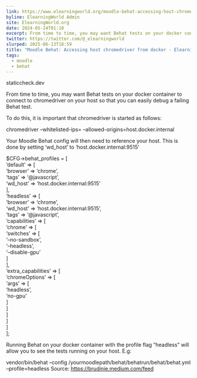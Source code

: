 ```yaml
---
link: https://www.elearningworld.org/moodle-behat-accessing-host-chromedriver-from-docker/
byline: ElearningWorld Admin
site: ElearningWorld.org
date: 2024-05-24T01:10
excerpt: From time to time, you may want Behat tests on your docker container to connect to chromedriver on your host
twitter: https://twitter.com/@_elearningworld
slurped: 2025-06-13T18:59
title: "Moodle Behat: Accessing host chromedriver from docker - ElearningWorld.org"
tags:
  - moodle
  - behat
---
```

staticcheck.dev

From time to time, you may want Behat tests on your docker container to connect to chromedriver on your host so that you can easily debug a failing Behat test.

To do this, it is important that chromedriver is started as follows:

chromedriver –whitelisted-ips= –allowed-origins=host.docker.internal

Your Moodle Behat config will then need to reference your host. This is done by setting ‘wd_host’ to ‘host.docker.internal:9515’

$CFG->behat_profiles = [  
‘default’ => [  
‘browser’ => ‘chrome’,  
‘tags’ => ‘@javascript’,  
‘wd_host’ => ‘host.docker.internal:9515’  
],  
‘headless’ => [  
‘browser’ => ‘chrome’,  
‘wd_host’ => ‘host.docker.internal:9515’,  
‘tags’ => ‘@javascript’,  
‘capabilities’ => [  
‘chrome’ => [  
‘switches’ => [  
‘–no-sandbox’,  
‘–headless’,  
‘–disable-gpu’  
]  
],  
‘extra_capabilities’ => [  
‘chromeOptions’ => [  
‘args’ => [  
‘headless’,  
‘no-gpu’  
]  
]  
]  
]  
]  
];

Running Behat on your docker container with the profile flag “headless” will allow you to see the tests running on your host. E.g:

vendor/bin/behat –config /yourmoodlepath/behat/behatrun/behat/behat.yml –profile=headless Source: https://brudinie.medium.com/feed